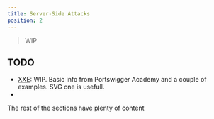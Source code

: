 ```yaml
---
title: Server-Side Attacks
position: 2
---
```


> WIP

## TODO

- [XXE](/web/server-side/xxe): WIP. Basic info from Portswigger Academy and a couple of examples. SVG one is usefull.
- 

The rest of the sections have plenty of content
